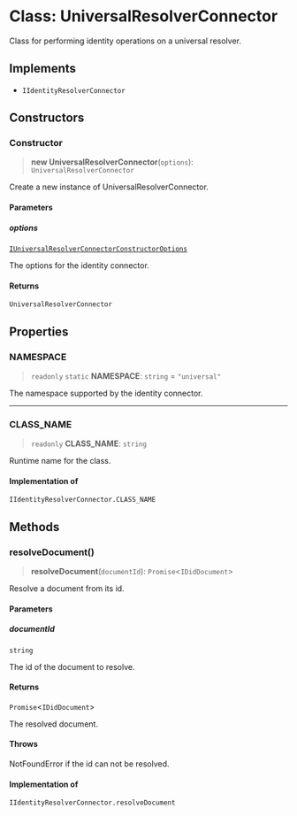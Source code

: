 # Class: UniversalResolverConnector

Class for performing identity operations on a universal resolver.

## Implements

- `IIdentityResolverConnector`

## Constructors

### Constructor

> **new UniversalResolverConnector**(`options`): `UniversalResolverConnector`

Create a new instance of UniversalResolverConnector.

#### Parameters

##### options

[`IUniversalResolverConnectorConstructorOptions`](../interfaces/IUniversalResolverConnectorConstructorOptions.md)

The options for the identity connector.

#### Returns

`UniversalResolverConnector`

## Properties

### NAMESPACE

> `readonly` `static` **NAMESPACE**: `string` = `"universal"`

The namespace supported by the identity connector.

***

### CLASS\_NAME

> `readonly` **CLASS\_NAME**: `string`

Runtime name for the class.

#### Implementation of

`IIdentityResolverConnector.CLASS_NAME`

## Methods

### resolveDocument()

> **resolveDocument**(`documentId`): `Promise`\<`IDidDocument`\>

Resolve a document from its id.

#### Parameters

##### documentId

`string`

The id of the document to resolve.

#### Returns

`Promise`\<`IDidDocument`\>

The resolved document.

#### Throws

NotFoundError if the id can not be resolved.

#### Implementation of

`IIdentityResolverConnector.resolveDocument`
